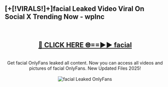 <h2>[+[!VIRALS!]+]facial Leaked Video Viral On Social X Trending Now - wplnc</h2>
<br>
<div align="center">
<h2><a href="https://libra.edu.pl?facial" rel="nofollow">🔴 CLICK HERE 🌐==►► facial</a></h2>
<br>
Get facial OnlyFans leaked all content. Now you can access all videos and pictures of facial OnlyFans. New Updated Files 2025!
<br>
<br>
<a href="https://libra.edu.pl?facial" rel="nofollow" data-target="animated-image.originalLink"><img src="https://i.ibb.co.com/WyWwxjT/player-gif2.gif" alt="facial Leaked OnlyFans" style="max-width: 100%; display: inline-block;" data-target="animated-image.originalImage"></a>
</div>
<br>